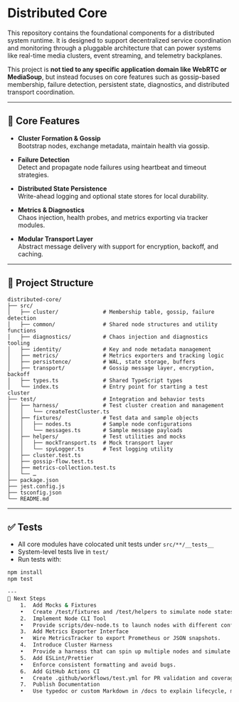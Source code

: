 # Distributed Core

This repository contains the foundational components for a distributed system runtime. It is designed to support decentralized service coordination and monitoring through a pluggable architecture that can power systems like real-time media clusters, event streaming, and telemetry backplanes.

This project is **not tied to any specific application domain like WebRTC or MediaSoup**, but instead focuses on core features such as gossip-based membership, failure detection, persistent state, diagnostics, and distributed transport coordination.

---

## 🧱 Core Features

- **Cluster Formation & Gossip**  
  Bootstrap nodes, exchange metadata, maintain health via gossip.

- **Failure Detection**  
  Detect and propagate node failures using heartbeat and timeout strategies.

- **Distributed State Persistence**  
  Write-ahead logging and optional state stores for local durability.

- **Metrics & Diagnostics**  
  Chaos injection, health probes, and metrics exporting via tracker modules.

- **Modular Transport Layer**  
  Abstract message delivery with support for encryption, backoff, and caching.

---

## 📁 Project Structure
```
distributed-core/
├── src/
│   ├── cluster/              # Membership table, gossip, failure detection
│   ├── common/               # Shared node structures and utility functions
│   ├── diagnostics/          # Chaos injection and diagnostics tooling
│   ├── identity/             # Key and node metadata management
│   ├── metrics/              # Metrics exporters and tracking logic
│   ├── persistence/          # WAL, state storage, buffers
│   ├── transport/            # Gossip message layer, encryption, backoff
│   ├── types.ts              # Shared TypeScript types
│   └── index.ts              # Entry point for starting a test cluster
├── test/                     # Integration and behavior tests
│   ├── harness/              # Test cluster creation and management
│   │   └── createTestCluster.ts
│   ├── fixtures/             # Test data and sample objects
│   │   ├── nodes.ts          # Sample node configurations
│   │   └── messages.ts       # Sample message payloads
│   ├── helpers/              # Test utilities and mocks
│   │   ├── mockTransport.ts  # Mock transport layer
│   │   └── spyLogger.ts      # Test logging utility
│   ├── cluster.test.ts
│   ├── gossip-flow.test.ts
│   ├── metrics-collection.test.ts
│   └── …
├── package.json
├── jest.config.js
├── tsconfig.json
└── README.md
```
---

## ✅ Tests

- All core modules have colocated unit tests under `src/**/__tests__`
- System-level tests live in `test/`
- Run tests with:

```bash
npm install
npm test

--- 
🚀 Next Steps
	1.	Add Mocks & Fixtures
	•	Create /test/fixtures and /test/helpers to simulate node states and cluster behavior.
	2.	Implement Node CLI Tool
	•	Provide scripts/dev-node.ts to launch nodes with different configurations for testing.
	3.	Add Metrics Exporter Interface
	•	Wire MetricsTracker to export Prometheus or JSON snapshots.
	4.	Introduce Cluster Harness
	•	Provide a harness that can spin up multiple nodes and simulate communication.
	5.	Add ESLint/Prettier
	•	Enforce consistent formatting and avoid bugs.
	6.	Add GitHub Actions CI
	•	Create .github/workflows/test.yml for PR validation and coverage reporting.
	7.	Publish Documentation
	•	Use typedoc or custom Markdown in /docs to explain lifecycle, message flow, and usage.